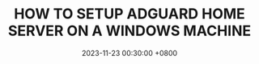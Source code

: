 ---
title: HOW TO SETUP ADGUARD HOME SERVER ON A WINDOWS MACHINE
date: 2023-11-23 00:30:00 +0800 # year-month-date time
categories: [categoryhere] # only one
tags: [tags here]     # TAG names should always be lowercase
---